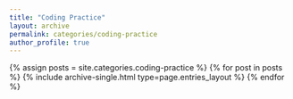 ```yaml
---
title: "Coding Practice"
layout: archive
permalink: categories/coding-practice
author_profile: true
---
```


{% assign posts = site.categories.coding-practice %}
{% for post in posts %} {% include archive-single.html type=page.entries_layout %} {% endfor %}

